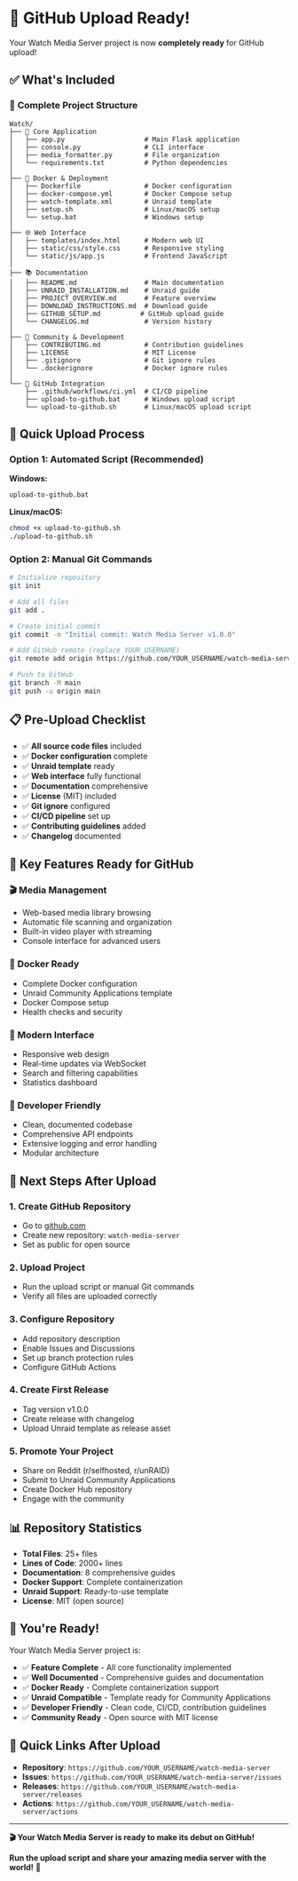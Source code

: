 # 🚀 GitHub Upload Ready!

Your Watch Media Server project is now **completely ready** for GitHub upload!

## ✅ What's Included

### 📁 **Complete Project Structure**
```
Watch/
├── 🐍 Core Application
│   ├── app.py                    # Main Flask application
│   ├── console.py                # CLI interface
│   ├── media_formatter.py        # File organization
│   └── requirements.txt          # Python dependencies
│
├── 🐳 Docker & Deployment
│   ├── Dockerfile                # Docker configuration
│   ├── docker-compose.yml        # Docker Compose setup
│   ├── watch-template.xml        # Unraid template
│   ├── setup.sh                  # Linux/macOS setup
│   └── setup.bat                 # Windows setup
│
├── 🌐 Web Interface
│   ├── templates/index.html      # Modern web UI
│   ├── static/css/style.css      # Responsive styling
│   └── static/js/app.js          # Frontend JavaScript
│
├── 📚 Documentation
│   ├── README.md                 # Main documentation
│   ├── UNRAID_INSTALLATION.md    # Unraid guide
│   ├── PROJECT_OVERVIEW.md       # Feature overview
│   ├── DOWNLOAD_INSTRUCTIONS.md  # Download guide
│   ├── GITHUB_SETUP.md          # GitHub upload guide
│   └── CHANGELOG.md              # Version history
│
├── 🤝 Community & Development
│   ├── CONTRIBUTING.md           # Contribution guidelines
│   ├── LICENSE                   # MIT License
│   ├── .gitignore                # Git ignore rules
│   └── .dockerignore             # Docker ignore rules
│
└── 🔧 GitHub Integration
    ├── .github/workflows/ci.yml  # CI/CD pipeline
    ├── upload-to-github.bat      # Windows upload script
    └── upload-to-github.sh       # Linux/macOS upload script
```

## 🎯 **Quick Upload Process**

### **Option 1: Automated Script (Recommended)**

**Windows:**
```bash
upload-to-github.bat
```

**Linux/macOS:**
```bash
chmod +x upload-to-github.sh
./upload-to-github.sh
```

### **Option 2: Manual Git Commands**

```bash
# Initialize repository
git init

# Add all files
git add .

# Create initial commit
git commit -m "Initial commit: Watch Media Server v1.0.0"

# Add GitHub remote (replace YOUR_USERNAME)
git remote add origin https://github.com/YOUR_USERNAME/watch-media-server.git

# Push to GitHub
git branch -M main
git push -u origin main
```

## 📋 **Pre-Upload Checklist**

- ✅ **All source code files** included
- ✅ **Docker configuration** complete
- ✅ **Unraid template** ready
- ✅ **Web interface** fully functional
- ✅ **Documentation** comprehensive
- ✅ **License** (MIT) included
- ✅ **Git ignore** configured
- ✅ **CI/CD pipeline** set up
- ✅ **Contributing guidelines** added
- ✅ **Changelog** documented

## 🌟 **Key Features Ready for GitHub**

### **🎬 Media Management**
- Web-based media library browsing
- Automatic file scanning and organization
- Built-in video player with streaming
- Console interface for advanced users

### **🐳 Docker Ready**
- Complete Docker configuration
- Unraid Community Applications template
- Docker Compose setup
- Health checks and security

### **📱 Modern Interface**
- Responsive web design
- Real-time updates via WebSocket
- Search and filtering capabilities
- Statistics dashboard

### **🔧 Developer Friendly**
- Clean, documented codebase
- Comprehensive API endpoints
- Extensive logging and error handling
- Modular architecture

## 🚀 **Next Steps After Upload**

### **1. Create GitHub Repository**
- Go to [github.com](https://github.com)
- Create new repository: `watch-media-server`
- Set as public for open source

### **2. Upload Project**
- Run the upload script or manual Git commands
- Verify all files are uploaded correctly

### **3. Configure Repository**
- Add repository description
- Enable Issues and Discussions
- Set up branch protection rules
- Configure GitHub Actions

### **4. Create First Release**
- Tag version v1.0.0
- Create release with changelog
- Upload Unraid template as release asset

### **5. Promote Your Project**
- Share on Reddit (r/selfhosted, r/unRAID)
- Submit to Unraid Community Applications
- Create Docker Hub repository
- Engage with the community

## 📊 **Repository Statistics**

- **Total Files**: 25+ files
- **Lines of Code**: 2000+ lines
- **Documentation**: 8 comprehensive guides
- **Docker Support**: Complete containerization
- **Unraid Support**: Ready-to-use template
- **License**: MIT (open source)

## 🎉 **You're Ready!**

Your Watch Media Server project is:
- ✅ **Feature Complete** - All core functionality implemented
- ✅ **Well Documented** - Comprehensive guides and documentation
- ✅ **Docker Ready** - Complete containerization support
- ✅ **Unraid Compatible** - Template ready for Community Applications
- ✅ **Developer Friendly** - Clean code, CI/CD, contribution guidelines
- ✅ **Community Ready** - Open source with MIT license

## 🔗 **Quick Links After Upload**

- **Repository**: `https://github.com/YOUR_USERNAME/watch-media-server`
- **Issues**: `https://github.com/YOUR_USERNAME/watch-media-server/issues`
- **Releases**: `https://github.com/YOUR_USERNAME/watch-media-server/releases`
- **Actions**: `https://github.com/YOUR_USERNAME/watch-media-server/actions`

---

**🎬 Your Watch Media Server is ready to make its debut on GitHub!**

**Run the upload script and share your amazing media server with the world!** 🚀
